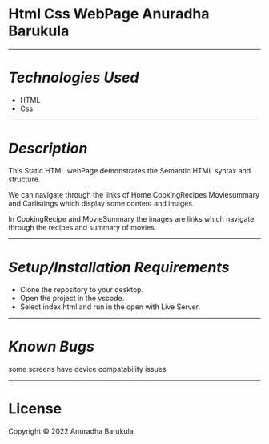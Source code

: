 # **Html Css WebPage** Anuradha Barukula
---
# *Technologies Used*
- HTML
- Css
---

# *Description*
This Static HTML webPage demonstrates the Semantic HTML syntax and structure.

We can navigate through the links of Home CookingRecipes Moviesummary and Carlistings which display some content and images.

In CookingRecipe and MovieSummary the images are links which navigate through the recipes and summary of movies.

---

# *Setup/Installation Requirements*
- Clone the repository to your desktop.
- Open the project in the vscode.
- Select index.html
and run in the open with Live Server. 
---
# *Known Bugs*
some screens have device compatability issues
 
 ---

 # License
 Copyright © 2022 Anuradha Barukula
